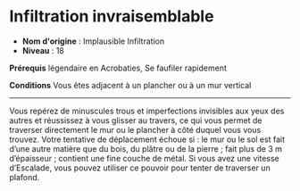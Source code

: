 # Infiltration invraisemblable

 * **Nom d'origine** : Implausible Infiltration
 * **Niveau** : 18


<p><strong>Prérequis</strong> légendaire en Acrobaties, Se faufiler rapidement</p>
<p><strong>Conditions</strong> Vous êtes adjacent à un plancher ou à un mur vertical</p>
<hr>
<p>Vous repérez de minuscules trous et imperfections invisibles aux yeux des autres et réussissez à vous glisser au travers, ce qui vous permet de traverser directement le mur ou le plancher à côté duquel vous vous trouvez. Votre tentative de déplacement échoue si : le mur ou le sol est fait d’une autre matière que du bois, du plâtre ou de la pierre ; fait plus de 3 m d’épaisseur ; contient une fine couche de métal. Si vous avez une vitesse d’Escalade, vous pouvez utiliser ce pouvoir pour tenter de traverser un plafond.</p>